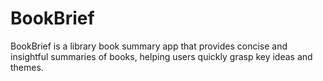 # BookBrief
BookBrief is a library book summary app that provides concise and insightful summaries of books, helping users quickly grasp key ideas and themes.
